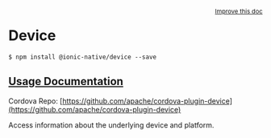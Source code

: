 
<a style="float:right;font-size:12px;" href="http://github.com/driftyco/ionic-native/edit/master/src/@ionic-native/plugins/device/index.ts#L2">
  Improve this doc
</a>

# Device
<!-- end header block -->

```
$ npm install @ionic-native/device --save
```

## [Usage Documentation](https://ionicframework.com/docs/v2/native/device/)

Cordova Repo: [https://github.com/apache/cordova-plugin-device](https://github.com/apache/cordova-plugin-device)

<!-- description -->
Access information about the underlying device and platform.
<!-- end for prop in method.decorators[0].argumentInfo -->
<!-- end content block -->
<!-- end body block -->
